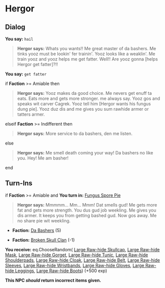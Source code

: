 # Hergor
## Dialog

**You say:** `hail`



>**Hergor says:** Whats you wants!!  Me great master of da bashers.  Me tinks yooz must be lookin' fer trainin'.  Yooz looks like a weaklin'.  Me train yooz and yooz helps me get fatter.  Well!!  Are yooz gonna [helps Hergor get fatter]?!!

**You say:** `get fatter`



if **Faction** >= Amiable then



>**Hergor says:** Yooz makes da good choice.  Me nevers get enuff ta eats.  Eats more and gets more stronger. me always say.  Yooz gos and speaks wit carver Cagrek.  Yooz tell him [Hergor wants his fungus dung pie].  Yooz duz dis and me gives you sum rawhide armer or tatters armer.


elseif **Faction** >= Indifferent then



>**Hergor says:** More service to da bashers, den me listen.


else



>**Hergor says:** Me smell death coming your way!  Da bashers no like you. Hey!  Me am basher!

end

## Turn-Ins





if  **Faction** >= Amiable and  **You turn in:** [Fungus Spore Pie](/item/12210)


>**Hergor says:** Mmmmm... Mm... Mmm! Dat smells gud! Me gets more fat and gets more strength. You dus gud job weekling. Me gives you dis armer. It keeps you from getting bashed gud. Now gos away. Me no share pie wit weekling.


* __Faction:__ [Da Bashers](/faction/235) (5)


* __Faction:__ [Broken Skull Clan](/faction/222) (-1)


 **You receive:** eq.ChooseRandom( [Large Raw-hide Skullcap](/item/2161), [Large Raw-hide Mask](/item/2162), [Large Raw-hide Gorget](/item/2163), [Large Raw-hide Tunic](/item/2164), [Large Raw-hide Shoulderpads](/item/2165), [Large Raw-hide Cloak](/item/2166), [Large Raw-hide Belt](/item/2167), [Large Raw-hide Sleeves](/item/2168), [Large Raw-hide Wristbands](/item/2169), [Large Raw-hide Gloves](/item/2170), [Large Raw-hide Leggings](/item/2171), [Large Raw-hide Boots](/item/2172)) (+500 exp)

**This NPC *should* return incorrect items given.**
